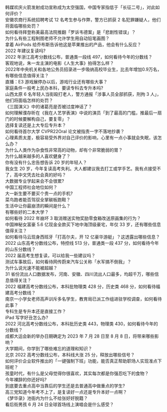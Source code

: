 韩媒欢庆火箭发射成功宣称成为太空强国，中国专家指低于「长征二号」，对此如何评价？  
安徽农商行系统招聘考试 12 名考生参与作弊，警方已抓获 2 名犯罪嫌疑人，他们将面临哪些处罚？  
如何看待拜登称美最高法院推翻「罗诉韦德案」是「悲剧性错误」？  
为什么有些工程制图老师不允许学生用自动铅笔画图？  
拿着 AirPods 给乔布斯告诉他这是苹果推出的产品，他会有什么反应？  
2022 年建议复读吗?  
2022 年浙江高考分数线公布，普通类一段线 497，如何看待今年的分数线？  
客观地说，朱一龙主演的电影《人生大事》拍得怎么样？  
2022年中央机关和各地公务员招录进一步吸纳高校毕业生，比去年增加0.9万名，有哪些信息值得关注？  
直播：E3 游戏展停办以后，游戏行业还有哪些大事？  
家庭条件一般考上民办本科，要读专科去专升本吗?  
山西太原 6 名年轻人当街殴打老人，警方通报「涉事人员全部抓获，刑拘 3 人」，他们将面临怎样的处罚？  
《三国演义》中的诸葛亮是否被过度神话了？  
如何理解濮存昕在《我在人艺学表演》中说的演员「到了最高的门槛，推最后一扇门的时候要解构自己，要复零」？  
选择复读还是上大专后专升本？  
如何看待首尔大学 CVPR22Oral 论文被指责一字不落地抄袭？  
心理素质太差，极容易受外界对自己评价的影响，心里有一点小事就会失眠，该怎么办？  
为什么人类作为杂食性非常高的动物，却有个非常脆弱的胃？  
为什么越来越多的人喜欢健身了？  
你有没有什么忠告想告诉 20 岁的年轻人？  
我女生 20 岁，今年复读高考失利。大人都建议我去打工或学手艺。我有点接受不了，高中文凭去社会真的好吗？  
大数据专业学起来会不会很累?  
中国工程师社会地位如何？  
大一新生要不要买个贵一点的手机?  
菜鸟跑者能否驾驭全掌碳板跑鞋？  
生活中让你最崩溃的瞬间是什么？  
有哪些好的二本大学？  
如何看待 2022 年崩坏 3 取消赠送实物奖励零食箱改送原画集的行为？  
中国神秘女富豪 5.6 亿现金全款买下地中海顶级豪宅，年仅 33 岁，还有哪些信息值得关注？  
如何看待马云现身西班牙「打高尔夫，开 12 亿豪华游艇」？这透露出哪些信息？  
2022 山东高考分数线公布，特控线 513 分，普通类一段 437 分，如何看待今年的山东分数线？  
2022 届高考生想复读，可以给我一些建议吗？  
测试车事故后，如何看待网传蔚来汽车公关称「水军搞不倒我」？  
为什么说光速不能被超越？  
31 省份流出人口数据发布，河南、安徽、四川流出人口最多，均超千万，哪些信息值得关注？  
2022 福建高考分数线公布，本科批物理类 428 分，历史类 468 分，如何看待福建高考分数线？  
南京一小学女老师高声训斥多名学生，教育局已派工作组进驻学校调查，如何看待此事？  
专科生是专升本还是直接工作？  
iPad 写字好丑怎么办?  
2022 河北高考分数线公布，本科批历史类 443，物理类 430，如何看待今年的分数线？  
成都大运会新的举办日期确定为 2023 年 7 月 28 日至 8 月 8 日，将带来哪些影响？  
大学期间，你学到了哪些难忘的道理和知识？  
北京 2022 高考分数线公布，本科线大涨 25 分，释放出哪些信号？  
如何评价企业软件推出的「一键强制下班」功能，能否真正帮助职场人实现准点下班呢？  
孩童时代，有什么是父母觉得你很喜欢，其实每次都是你强忍吃下的食物？  
今年裸辞的你还好吗?  
到底要去重点高中当靠后的学生还是去普通高中做重点的学生?  
高三党知道今年考不上了，是复读好一点还是专升本好一点啊？  
《梦华录》池衙内为什么不给张好好脱籍？  
看后街男孩 6 月 24 日全球首场线上演唱会是什么感受？  
